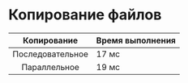 # Копирование файлов
|   Копирование    | Время выполнения |
| :--------------: | ---------------- |
| Последовательное | 17 мс            |
|   Параллельное   | 19 мс            |